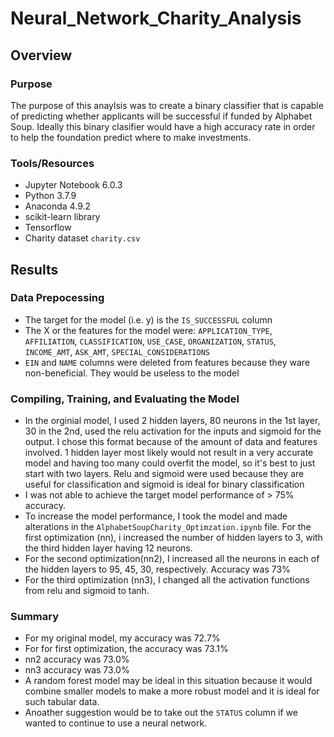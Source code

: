 # Neural_Network_Charity_Analysis
## Overview
### Purpose
The purpose of this anaylsis was to create a binary classifier that is capable of predicting whether applicants will be successful if funded by Alphabet Soup. Ideally this binary clasifier would have a high accuracy rate in order to help the foundation predict where to make investments.
### Tools/Resources
* Jupyter Notebook 6.0.3
* Python 3.7.9
* Anaconda 4.9.2
* scikit-learn library
* Tensorflow
* Charity dataset `charity.csv`

## Results
### Data Prepocessing
* The target for the model (i.e. y) is the `IS_SUCCESSFUL` column
* The X or the features for the model were: `APPLICATION_TYPE`, `AFFILIATION`, `CLASSIFICATION`, `USE_CASE`, `ORGANIZATION`, `STATUS`, `INCOME_AMT`, `ASK_AMT`, `SPECIAL_CONSIDERATIONS`
* `EIN` and `NAME` columns were deleted from features because they ware non-beneficial. They would be useless to the model

### Compiling, Training, and Evaluating the Model
* In the orginial model, I used 2 hidden layers, 80 neurons in the 1st layer, 30 in the 2nd, used the relu activation for the inputs and sigmoid for the output. I chose this format because of the amount of data and features involved. 1 hidden layer most likely would not result in a very accurate model and having too many could overfit the model, so it's best to just start with two layers. Relu and sigmoid were used because they are useful for classification and sigmoid is ideal for binary classification
* I was not able to achieve the target model performance of > 75% accuracy. 
* To increase the model performance, I took the model and made alterations in the `AlphabetSoupCharity_Optimzation.ipynb` file. For the first optimization (nn), i increased the number of hidden layers to 3, with the third hidden layer having 12 neurons. 
* For the second optimization(nn2), I increased all the neurons in each of the hidden layers to 95, 45, 30, respectively. Accuracy was 73% 
* For the third optimization (nn3), I changed all the activation functions from relu and sigmoid to tanh. 

### Summary
* For my original model, my accuracy was 72.7% 
* For for first optimization, the accuracy was 73.1%
* nn2 accuracy was 73.0%
* nn3 accuracy was 73.0%
* A random forest model may be ideal in this situation because it would combine smaller models to make a more robust model and it is ideal for such tabular data.
* Anoather suggestion would be to take out the `STATUS` column if we wanted to continue to use a neural network.
